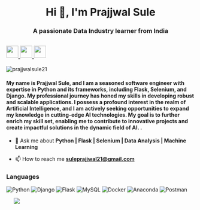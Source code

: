 <h1 align="center">Hi 👋, I'm Prajjwal Sule</h1>
<h3 align="center">A passionate Data Industry learner from India</h3>
<h2 align="left">
<a href="https://www.linkedin.com/in/prajjwal-sule/">
     <img src="https://github.com/gauravghongde/social-icons/blob/master/PNG/Color/LinkedIN.png" width="32" height="32"/>
     </a>
<a href="https://medium.com/@iamsule21">
     <img src="https://github.com/gauravghongde/social-icons/blob/master/PNG/Color/Medium.png" width="32" height="32"/>
     </a>
<a href="https://leetcode.com/suleprajjwal21/">
     <img src="https://user-images.githubusercontent.com/36547915/97088991-45da5d00-1652-11eb-900f-80d106540f4f.pn" width="32" height="32"/>
     </a>
</h2>


<p align="left"> <img src="https://komarev.com/ghpvc/?username=prajjwalsule21&label=Profile%20views&color=0e75b6&style=flat" alt="prajjwalsule21" /> </p>

#### My name is Prajjwal Sule, and I am a seasoned software engineer with expertise in Python and its frameworks, including Flask, Selenium, and Django. My professional journey has honed my skills in developing robust and scalable applications. I possess a profound interest in the realm of Artificial Intelligence, and I am actively seeking opportunities to expand my knowledge in cutting-edge AI technologies. My goal is to further enrich my skill set, enabling me to contribute to innovative projects and create impactful solutions in the dynamic field of AI. .

- 💬 Ask me about **Python | Flask | Selenium | Data Analysis | Machine Learning**

- 📫 How to reach me **suleprajjwal21@gmail.com**

### Languages

![Python](https://img.shields.io/badge/python-3670A0?style=for-the-badge&logo=python&logoColor=ffdd54)
![Django](https://img.shields.io/badge/django-%23092E20.svg?style=for-the-badge&logo=django&logoColor=white)
![Flask](https://img.shields.io/badge/flask-%23000.svg?style=for-the-badge&logo=flask&logoColor=white)
![MySQL](https://img.shields.io/badge/mysql-%2300f.svg?style=for-the-badge&logo=mysql&logoColor=white)
![Docker](https://img.shields.io/badge/docker-%230db7ed.svg?style=for-the-badge&logo=docker&logoColor=white)
![Anaconda](https://img.shields.io/badge/Anaconda-%2344A833.svg?style=for-the-badge&logo=anaconda&logoColor=white)
![Postman](https://img.shields.io/badge/Postman-FF6C37?style=for-the-badge&logo=postman&logoColor=white)




<a style="padding:20px"> <img src="https://github-readme-stats.vercel.app/api/top-langs/?username=prajjwalsule21&hide=SCSS,less,php&bg_color=DEG&langs_count=3"></a>
